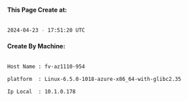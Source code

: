 
   
#### This Page Create at:

```bash

2024-04-23 - 17:51:20 UTC

```

#### Create By Machine:

```bash

Host Name : fv-az1110-954

platform  : Linux-6.5.0-1018-azure-x86_64-with-glibc2.35

Ip Local  : 10.1.0.178

```


